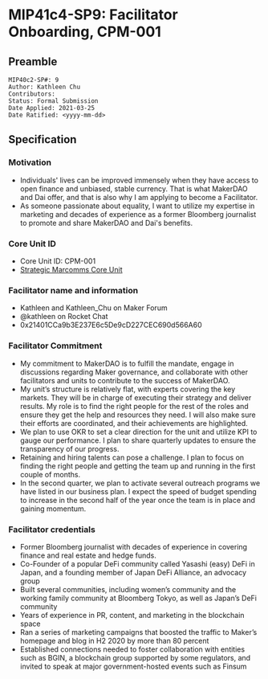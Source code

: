 # MIP41c4-SP9: Facilitator Onboarding, CPM-001

## Preamble

```
MIP40c2-SP#: 9
Author: Kathleen Chu
Contributors:  
Status: Formal Submission
Date Applied: 2021-03-25
Date Ratified: <yyyy-mm-dd>
```

## Specification

### Motivation

* Individuals' lives can be improved immensely when they have access to open finance and unbiased, stable currency. That is what MakerDAO and Dai offer, and that is also why I am applying to become a Facilitator.
* As someone passionate about equality, I want to utilize my expertise in marketing and decades of experience as a former Bloomberg journalist to promote and share MakerDAO and Dai's benefits.

### Core Unit ID

* Core Unit ID: CPM-001
* [Strategic Marcomms Core Unit](https://forum.makerdao.com/t/mip39c2-strategic-marcomms-core-unit/7189)

### Facilitator name and information

* Kathleen and Kathleen_Chu on Maker Forum
* @kathleen on Rocket Chat
* 0x21401CCa9b3E237E6c5De9cD227CEC690d566A60

### Facilitator Commitment

* My commitment to MakerDAO is to fulfill the mandate, engage in discussions regarding Maker governance, and collaborate with other facilitators and units to contribute to the success of MakerDAO.
* My unit’s structure is relatively flat, with experts covering the key markets. They will be in charge of executing their strategy and deliver results. My role is to find the right people for the rest of the roles and ensure they get the help and resources they need. I will also make sure their efforts are coordinated, and their achievements are highlighted.
* We plan to use OKR to set a clear direction for the unit and utilize KPI to gauge our performance. I plan to share quarterly updates to ensure the transparency of our progress.
* Retaining and hiring talents can pose a challenge. I plan to focus on finding the right people and getting the team up and running in the first couple of months.
* In the second quarter, we plan to activate several outreach programs we have listed in our business plan. I expect the speed of budget spending to increase in the second half of the year once the team is in place and gaining momentum.

### Facilitator credentials

* Former Bloomberg journalist with decades of experience in covering finance and real estate and hedge funds.
* Co-Founder of a popular DeFi community called Yasashi (easy) DeFi in Japan, and a founding member of Japan DeFi Alliance, an advocacy group
* Built several communities, including women’s community and the working family community at Bloomberg Tokyo, as well as Japan’s DeFi community
* Years of experience in PR, content, and marketing in the blockchain space
* Ran a series of marketing campaigns that boosted the traffic to Maker’s homepage and blog in H2 2020 by more than 80 percent
* Established connections needed to foster collaboration with entities such as BGIN, a blockchain group supported by some regulators, and invited to speak at major government-hosted events such as Finsum
